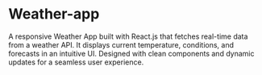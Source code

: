 # Weather-app
A responsive Weather App built with React.js that fetches real-time data from a weather API. It displays current temperature, conditions, and forecasts in an intuitive UI. Designed with clean components and dynamic updates for a seamless user experience.

